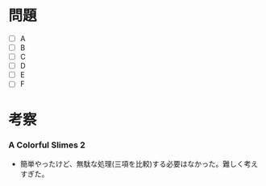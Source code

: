 # 問題
* [ ] A
* [ ] B
* [ ] C
* [ ] D
* [ ] E
* [ ] F

# 考察
### A Colorful Slimes 2
-  簡単やったけど、無駄な処理(三項を比較)する必要はなかった。難しく考えすぎた。
